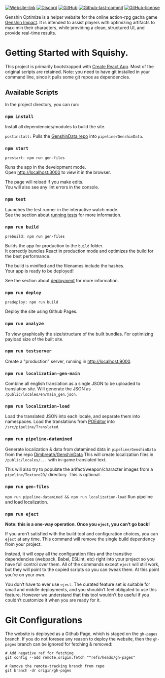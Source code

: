 
<a href="https://frzyc.github.io/genshin-optimizer"><img alt="Website-link" src="https://img.shields.io/website?logo=data%3Aimage%2Fpng%3Bbase64%2CiVBORw0KGgoAAAANSUhEUgAAACAAAAAgCAMAAABEpIrGAAAABGdBTUEAALGPC%2FxhBQAAACBjSFJNAAB6JgAAgIQAAPoAAACA6AAAdTAAAOpgAAA6mAAAF3CculE8AAACEFBMVEUbJjsbJjsbJjsbJjsbJjsaJToYIzgXIzgZJDoXIjgZJDksNkpZYXB6gI2HjZh9g49fZ3UyPE82QFJianh%2FhZF4f4tWXm0qNEhfZ3bMztP3%2BPj%2F%2F%2F%2F6%2BvrW2Nxwd4QfKT4aJTsjLkLd3uH7%2B%2Fv29vfIys9bY3JeZnTr7O719vd0e4gdKD2Mkpz8%2FPzp6u1cY3MrNUnKzNHe3%2BI6Q1UYIzlPWGju7%2FEsNklaYnH5%2Bfqjp7Bka3mAhpLj5ef%2B%2Fv%2BYnabm5%2BmCiJRja3mfpK34%2BPn4%2BfldZXSDiZTDxssmMEQWIjd%2BhJChpq4jLULCxcuEipUXIje%2BwceIjpmZnqidoapVXm339%2Fi0uL%2FT1dkYJDmWm6Weo6yXnKZSWmr19va4u8IeKT5XX26QlqClqbL19fZXX28wOk1sc4FxeIUtN0ocJzxFTl%2BssLixtLywtLuztr2CiJMdKDwsN0oVITZdZXP8%2Ff27vsRcZHP6%2BvsWITZWXm7m6Orx8vP%2B%2Fv4mMUU%2FSFpQWWman6icoKpVXW329%2Fi1uL%2BVmqSgpK3Aw8kkLkJ6gY2ip68iLUG8v8WJj5r3%2BPmcoapeZnV5gIzg4eR2fYnMz9M7RVfw8fJhaXju7%2FCRlqD9%2Ff3s7e9ka3rQ09f7%2B%2Fza3N91fIggKj8lL0SFi5bg4uVgZ3YvOUyAh5KOlJ5kbHo1P1I6Q1Zob32GjJeOk57Yu9OOAAAABHRSTlMRiev6VTBHSgAAAAFiS0dEGwJg1KQAAAAHdElNRQflCBsRHiYmncirAAACC0lEQVQ4y2NgYGRiwQmYGBkYGJmBDFY2diBkhYlzsLOzcYK5zIwMIP1c3Dy8fPwCghxgaVZWIWERPlExcS6QGQwgIQlJKWlpaRlZOXkFoLyiiJIykKuiqgaSAyrgUteQhgBNLaCx2jq6UK6ePhdIAauBIYgHFjUy5jIxNYNzDc1ZgQrYLIDmW1pZ29hKS9tpsbPaA2UcHJ2cXaSlXd3YQArcgSIenl5e3kDah9XXD0j5B3gpBgLpIJACrmAgK4SDhS00TFo6XFs8AqjTgp0lMgoo7AyygjUayIrhYmGLjZOWjk%2FglpWWDktkY2FLAgons6AoSIErSGVjMcFQwJqWLpcRypKJUwELK2dAgAkrTgVZ2iCQhVNBQHZObl5efkFhEQ4FxSWloLArw%2BnI4vIKkALcvqisqq6pxafApK5eLgxvOLAWNxAIKIIhSZIClMjiagSymoAKmlukpVsR0d0GFG4Hpyh%2FIKujM6CyC%2BjNblZFDyC3wCugpxdI94FTVDkwcfVPmDhpMlBkCjsrKP3Y8qs3Aj1tORGkgLVoKigMK4D6pSdP4zKJnQ5k1ILDdWomKzjZz5gJTedhosBknzBrNpQ7RwKc7FlYsubOswTy5y9YuAiogHXxkqWgRO8ydRk444Cz3vKJK1b6r1rNqgDOeixr1q5bL6KWCcl68MzLxs4By7xcIB4s8xLK%2FgBwFKIDu%2FzCbAAAACV0RVh0ZGF0ZTpjcmVhdGUAMjAyMS0wOC0yN1QxNzozMDoyMyswMDowMDGD68oAAAAldEVYdGRhdGU6bW9kaWZ5ADIwMjEtMDgtMjdUMTc6MzA6MjMrMDA6MDBA3lN2AAAAAElFTkSuQmCC&style=for-the-badge&url=https%3A%2F%2Ffrzyc.github.io%2Fgenshin-optimizer"></a>
<a href="https://discord.gg/CXUbQXyfUs"><img alt="Discord" src="https://img.shields.io/discord/785153694478893126?color=%232a364d&label=DISCORD&logo=discord&style=for-the-badge"></a>
<a href="https://github.com/frzyc/genshin-optimizer/blob/master/package.json"><img alt="GitHub" src="https://img.shields.io/github/package-json/v/frzyc/genshin-optimizer?style=for-the-badge"></a>
<a href="https://github.com/frzyc/genshin-optimizer"><img alt="Github-last-commit" src="https://img.shields.io/github/last-commit/frzyc/genshin-optimizer?logo=github&style=for-the-badge"></a>
<a href="https://github.com/frzyc/genshin-optimizer/blob/master/LICENSE"><img alt="GitHub-license" src="https://img.shields.io/github/license/frzyc/genshin-optimizer?style=for-the-badge"></a>

Genshin Optimize is a helper website for the online action-rpg gacha game [Genshin Impact](https://genshin.mihoyo.com/). It is intended to assist players with optimizing artifacts to max-min their characters, while providing a clean, structured UI, and provide real-time results.

# Getting Started with Squishy.
This project is primarily bootstrapped with [Create React App](https://github.com/facebook/create-react-app). Most of the original scripts are retained.
Note: you need to have git installed in your command line, since it pulls some git repos as dependencies.

## Available Scripts

In the project directory, you can run:

### `npm install`
Install all dependencies/modules to build the site.

`postinstall:` Pulls the [GenshinData repo](https://github.com/Dimbreath/GenshinData) into `pipeline/GenshinData`.

### `npm start`
`prestart: npm run gen-files`

Runs the app in the development mode.\
Open [http://localhost:3000](http://localhost:3000) to view it in the browser.

The page will reload if you make edits.\
You will also see any lint errors in the console.

### `npm test`

Launches the test runner in the interactive watch mode.\
See the section about [running tests](https://facebook.github.io/create-react-app/docs/running-tests) for more information.

### `npm run build`
`prebuild: npm run gen-files`

Builds the app for production to the `build` folder.\
It correctly bundles React in production mode and optimizes the build for the best performance.

The build is minified and the filenames include the hashes.\
Your app is ready to be deployed!

See the section about [deployment](https://facebook.github.io/create-react-app/docs/deployment) for more information.

### `npm run deploy`
`predeploy: npm run build`

Deploy the site using Github Pages.

### `npm run analyze`
To view graphically the size/structure of the built bundles. For optimizing payload size of the built site.

### `npm run testserver`
Create a "production" server, running in [http://localhost:9000](http://localhost:9000).

### `npm run localization-gen-main`
Combine all english translation as a single JSON to be uploaded to translation site.
Will generate the JSON as `/public/locales/en/main_gen.json`.

### `npm run localization-load`
Load the translated JSON into each locale, and separate them into namespaces.
Load the translations from [POEditor](https://poeditor.com/projects/view?id=439583) into `/src/pipeline/Translated`.

### `npm run pipeline-datamined`
Generate localization & data from datamined data in `pipeline/GenshinData` from the repo [Dimbreath/GenshinData](https://github.com/Dimbreath/GenshinData)
This will create localization files in `/public/locales/...` with in-game translated text.

This will also try to populate the arifact/weapon/character images from a `pipeline/Texture2D/` directory. This is optional.

### `npm run gen-files`
`npm run pipeline-datamined && npm run localization-load`
Run pipeline and load localization.

### `npm run eject`

**Note: this is a one-way operation. Once you `eject`, you can’t go back!**

If you aren’t satisfied with the build tool and configuration choices, you can `eject` at any time. This command will remove the single build dependency from your project.

Instead, it will copy all the configuration files and the transitive dependencies (webpack, Babel, ESLint, etc) right into your project so you have full control over them. All of the commands except `eject` will still work, but they will point to the copied scripts so you can tweak them. At this point you’re on your own.

You don’t have to ever use `eject`. The curated feature set is suitable for small and middle deployments, and you shouldn’t feel obligated to use this feature. However we understand that this tool wouldn’t be useful if you couldn’t customize it when you are ready for it.

# Git Configurations
The website is deployed as a Github Page, which is staged on the `gh-pages` branch. If you do not foresee any reason to deploy the website, then the `gh-pages` branch can be ignored for fetching & removed:
```
# Add negative ref for fetching
git config --add remote.origin.fetch "^refs/heads/gh-pages"

# Remove the remote-tracking branch from repo
git branch -dr origin/gh-pages
```

